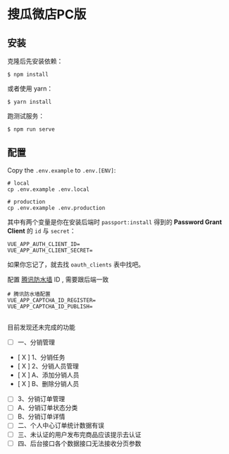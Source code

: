 # 搜瓜微店PC版

## 安装

克隆后先安装依赖：

```shell
$ npm install
```

或者使用 yarn：

```shell
$ yarn install 
```

跑测试服务：

```shell
$ npm run serve
```

## 配置

Copy the `.env.example` to `.env.[ENV]`:


```shell
# local
cp .env.example .env.local

# production
cp .env.example .env.production
```

其中有两个变量是你在安装后端时 `passport:install` 得到的 **Password Grant Client** 的 `id` 与 `secret`：

```
VUE_APP_AUTH_CLIENT_ID=
VUE_APP_AUTH_CLIENT_SECRET=
```

如果你忘记了，就去找 `oauth_clients` 表中找吧。



配置 [腾讯防水墙](https://007.qq.com/) ID , 需要跟后端一致

```env
# 腾讯防水墙配置
VUE_APP_CAPTCHA_ID_REGISTER=
VUE_APP_CAPTCHA_ID_PUBLISH=
```



## 

目前发现还未完成的功能



- [ ]  一、分销管理
  - [ X ] 1、分销任务
  - [ X ] 2、分销人员管理
   - [ X ] A、添加分销人员
   - [ X ] B、删除分销人员
  - [ ] 3、分销订单管理
   - [ ] A、分销订单状态分类
   - [ ] B、分销订单详情
- [ ]  二、个人中心订单统计数据有误
- [ ]  三、未认证的用户发布完商品应该提示去认证
- [ ]  四、后台接口各个数据接口无法接收分页参数
